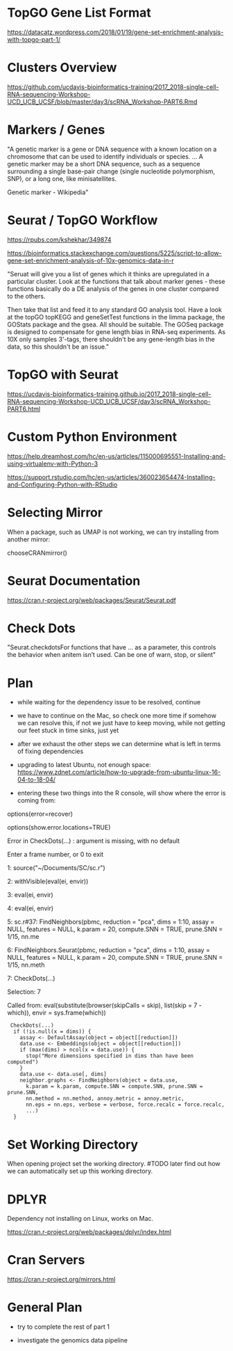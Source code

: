 # TopGO Gene List Format

https://datacatz.wordpress.com/2018/01/19/gene-set-enrichment-analysis-with-topgo-part-1/



# Clusters Overview

https://github.com/ucdavis-bioinformatics-training/2017_2018-single-cell-RNA-sequencing-Workshop-UCD_UCB_UCSF/blob/master/day3/scRNA_Workshop-PART6.Rmd


# Markers / Genes

"A genetic marker is a gene or DNA sequence with a known location on a chromosome that can be used to identify individuals or species. ... A genetic marker may be a short DNA sequence, such as a sequence surrounding a single base-pair change (single nucleotide polymorphism, SNP), or a long one, like minisatellites.

Genetic marker - Wikipedia"

# Seurat / TopGO Workflow

https://rpubs.com/kshekhar/349874

https://bioinformatics.stackexchange.com/questions/5225/script-to-allow-gene-set-enrichment-analysis-of-10x-genomics-data-in-r

"Seruat will give you a list of genes which it thinks are upregulated in a particular cluster. Look at the functions that talk about marker genes - these functions basically do a DE analysis of the genes in one cluster compared to the others.

Then take that list and feed it to any standard GO analysis tool. Have a look at the topGO topKEGG and geneSetTest functions in the limma package, the GOStats package and the gsea. All should be suitable. The GOSeq package is designed to compensate for gene length bias in RNA-seq experiments. As 10X only samples 3'-tags, there shouldn't be any gene-length bias in the data, so this shouldn't be an issue."


# TopGO with Seurat

https://ucdavis-bioinformatics-training.github.io/2017_2018-single-cell-RNA-sequencing-Workshop-UCD_UCB_UCSF/day3/scRNA_Workshop-PART6.html


# Custom Python Environment

https://help.dreamhost.com/hc/en-us/articles/115000695551-Installing-and-using-virtualenv-with-Python-3

https://support.rstudio.com/hc/en-us/articles/360023654474-Installing-and-Configuring-Python-with-RStudio


# Selecting Mirror

When a package, such as UMAP is not working, we can try installing from another mirror:

chooseCRANmirror()

# Seurat Documentation

https://cran.r-project.org/web/packages/Seurat/Seurat.pdf

# Check Dots

"Seurat.checkdotsFor functions that have ...  as a parameter, this controls the behavior when anitem isn’t used. Can be one of warn, stop, or silent"

# Plan

- while waiting for the dependency issue to be resolved, continue

- we have to continue on the Mac, so check one more time if somehow we can resolve this, if not we just have to keep moving, while not getting our feet stuck in time sinks, just yet

- after we exhaust the other steps we can determine what is left in terms of fixing dependencies

- upgrading to latest Ubuntu, not enough space: https://www.zdnet.com/article/how-to-upgrade-from-ubuntu-linux-16-04-to-18-04/

- entering these two things into the R console, will show where the error is coming from:

options(error=recover) 

options(show.error.locations=TRUE)

Error in CheckDots(...) : argument is missing, with no default

Enter a frame number, or 0 to exit   

1: source("~/Documents/SC/sc.r")

2: withVisible(eval(ei, envir))

3: eval(ei, envir)

4: eval(ei, envir)

5: sc.r#37: FindNeighbors(pbmc, reduction = "pca", dims = 1:10, assay = NULL, features = NULL, k.param = 20, compute.SNN = TRUE, prune.SNN = 1/15, nn.me

6: FindNeighbors.Seurat(pbmc, reduction = "pca", dims = 1:10, assay = NULL, features = NULL, k.param = 20, compute.SNN = TRUE, prune.SNN = 1/15, nn.meth

7: CheckDots(...)

Selection: 7

Called from: eval(substitute(browser(skipCalls = skip), list(skip = 7 - which)), 
    envir = sys.frame(which))
    

     CheckDots(...)
      if (!is.null(x = dims)) {
        assay <- DefaultAssay(object = object[[reduction]])
        data.use <- Embeddings(object = object[[reduction]])
        if (max(dims) > ncol(x = data.use)) {
          stop("More dimensions specified in dims than have been computed")
        }
        data.use <- data.use[, dims]
        neighbor.graphs <- FindNeighbors(object = data.use, 
          k.param = k.param, compute.SNN = compute.SNN, prune.SNN = prune.SNN, 
          nn.method = nn.method, annoy.metric = annoy.metric, 
          nn.eps = nn.eps, verbose = verbose, force.recalc = force.recalc, 
          ...)
      }



# Set Working Directory

When opening project set the working directory. #TODO later find out how we can automatically set up this working directory.

# DPLYR

Dependency not installing on Linux, works on Mac.

https://cran.r-project.org/web/packages/dplyr/index.html


# Cran Servers

https://cran.r-project.org/mirrors.html


# General Plan

- try to complete the rest of part 1

- investigate the genomics data pipeline

